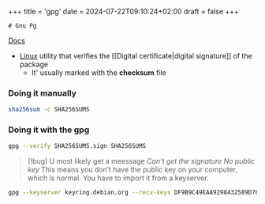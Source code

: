 +++
title = 'gpg'
date = 2024-07-22T09:10:24+02:00
draft = false
+++

    # Gnu Pg
[Docs](https://www.maketecheasier.com/verify-authenticity-linux-software-digital-signatures/)
- [Linux](/obisdian_ntoes/notes_obsidian/Templates/Linux.md)  utility  that verifies the [[Digital certificate|digital signature]] of the package
	- It' usually marked with the **checksum** file

###  Doing it manually 

```bash
sha256sum -c SHA256SUMS
```

### Doing it with the gpg 
```bash
gpg --verify SHA256SUMS.sign SHA256SUMS
```
>[!bug] U most likely get a meessage
*Can't get the signature No public key*
This means you don’t have the public key on your computer, which is normal. You have to import it from a keyserver.

```bash
gpg --keyserver keyring.debian.org --recv-keys DF9B9C49EAA9298432589D76DA87E80D6294BE9B
```